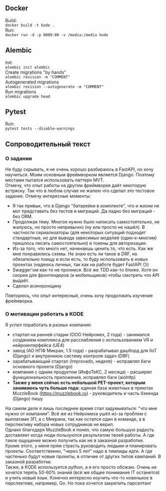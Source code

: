 ## Docker  
Build:  
``docker build -t kode .``  
Run:  
``docker run -d -p 8000:80 -v /media:/media kode``  

## Alembic  
Init:  
``alembic init alembic``  
Create migrations "by hands"  
``alembic revision -m "COMMENT"``  
Autogenerated migrations  
``alembic revision --autogenerate -m "COMMENT"``  
Run migrations  
``alembic upgrade head``  

## Pytest
Run:  
``pytest tests --disable-warnings``  

## Сопроводительный текст
### О задании
Не буду скрывать, я не очень хорошо разбираюсь в FastAPI, но хочу научиться. Моим основным фреймворком является Django. Поэтому местами пытался использовать паттерн MVT.  
Отмечу, что опыт работы на другом фреймворке даёт некоторую встряску. Так что в любом случае не жалею что сделал это тестовое задание. Отмечу интересные моменты:

* Я так привык, что в Django "батарейки в комплекте", что и жизни не мог представить без тестов и миграций. Да ладно без миграций - без ORM.
* Продолжая тему. Многое нужно было написать самостоятельно, не жалуюсь, но просто непривычно (ну или просто не нашёл). В частности сериализаторы (для некоторых ситуаций подходят стандартные, но для вывода зависимых моделей (один-к-многим) пришлось писать самостоятельно) и токены для авторизации.
* Из-за того, что много нет, начинаешь ценить то, что есть. Как же мне понравились схемы. Не знаю есть ли такое в DRF, но обязательно поищу и если есть, то буду использовать в новых проектах (надеюсь личных, так как на работе будет FastAPI 😏)
* Swagger'ом как-то не проникся. Всё же TDD как-то ближе. Хотя он скорее для фронтендеров (и мобильщиков) чтобы смотреть что API выдаёт.
* Сделал асинхронщину

Повторюсь, что опыт интересный, очень хочу продолжить изучение фреймворка.  

### О мотивации работать в KODE
Я успел поработать в разных компания:
* стартап на ранней стадии (ООО Нейромех, 2 года) - занимался созданием комплекса для расслабления с использованием VR  и нейроинтерфейса (UE4)
* завод (АО НПФ Микран, 1.5 года) - разрабатывал дашборд для IIoT (Django) и внутреннюю систему контроля задач (DRF)
* зарабатывающий стартап (Improvado, неделя) - исправлял баги основного проекта (Django)
* компания с одним продуктом (ИнфоТеКС, 2 месяца) - расширял функциональность приложения, исправлял баги (aiohttp)
* __Также у меня сейчас есть небольшой PET-проект, которым занимаюсь чуть больше года:__ единая база животных в приютах MuzzleBook (https://muzzlebook.ru) - руководитель и часть бэкенда (Django) пишу

На самом деле я лишь последнее время стал задумываться: "что мне нужно от компании". Всё же из Нейромеха ушёл из-за проблем с выплатами ЗП, а с Микрана, так как остался один в команде, а в перспективу набора новых сотрудников не верил.  
Однако благодаря MuzzleBook я понял, что самую большую радость доставляет когда люди пользуются результатом твоей работы. А где такое ощущение можно получить как не в заказной разработке.  
Кроме этого, у меня прям страсть руководить людьми и планировать проекты. Соответственно, "через 5 лет" надо в тимлиды идти. А где частенько будут новые проекты, в отличие от других типов кампаний. В заказной разработке.  
Также, в KODE используется python, а я его просто обожаю. Очень не хочется терять 50-60% знаний (всё же общее понимание IT останется) и учить новый язык. Конечно интересно изучить что-то новенькое в перспективе, например, Go. Но пока хочется закрепить парселтанг
